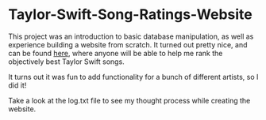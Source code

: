 # Taylor-Swift-Song-Ratings-Website

This project was an introduction to basic database manipulation, as well as experience building a website from scratch. It turned out pretty nice, and can be found [here](https://otis.pythonanywhere.com), where anyone will be able to help me rank the objectively best Taylor Swift songs.

It turns out it was fun to add functionality for a bunch of different artists, so I did it!

Take a look at the log.txt file to see my thought process while creating the website.
